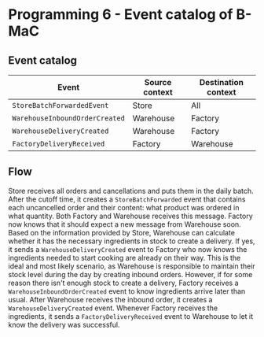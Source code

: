 # Programming 6 - Event catalog of B-MaC


## Event catalog

| Event                          | Source context | Destination context |
|--------------------------------|----------------|---------------------|
| `StoreBatchForwardedEvent`     | Store          | All                 |
| `WarehouseInboundOrderCreated` | Warehouse      | Factory             |
| `WarehouseDeliveryCreated`     | Warehouse      | Factory             |
| `FactoryDeliveryReceived`      | Factory        | Warehouse           |


## Flow

Store receives all orders and cancellations and puts them in the daily batch. After the cutoff time, it creates a 
`StoreBatchForwarded` event that contains each uncancelled order and their content: what product was ordered in what 
quantity. Both Factory and Warehouse receives this message. Factory now knows that it should expect a new message from 
Warehouse soon. Based on the information provided by Store, Warehouse can calculate whether it has the necessary 
ingredients in stock to create a delivery. If yes, it sends a `WarehouseDeliveryCreated` event to Factory who now knows
the ingredients needed to start cooking are already on their way. This is the ideal and most likely scenario, as 
Warehouse is responsible to maintain their stock level during the day by creating inbound orders. However, if for some
reason there isn't enough stock to create a delivery, Factory receives a `WarehouseInboundOrderCreated` event to know
ingredients arrive later than usual. After Warehouse receives the inbound order, it creates a `WarehouseDeliveryCreated`
event. Whenever Factory receives the ingredients, it sends a `FactoryDeliveryReceived` event to Warehouse to let it know 
the delivery was successful.





